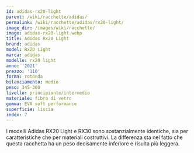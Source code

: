 ```yaml
---
id: adidas-rx20-light
parent: /wiki/racchette/adidas/
permalink: /wiki/racchette/adidas/rx20-light/
image_dir: /images/wiki/racchette/
image: adidas-rx20-light.webp
title: Adidas Rx20 Light
brand: adidas
model: Rx20 Light
marca: adidas
modello: rx20 light
anno: '2021'
prezzo: '110'
forma: rotonda
bilanciamento: medio
peso: 345-360
livello: principiante/intermedio
materiale: fibra di vetro
gomma: EVA soft performance
superficie: liscia
index: 7
---
```

I modelli Adidas RX20 Light e RX30 sono sostanzialmente identiche, sia per caratteristiche che per materiali costruttivi. La differenza sta nel fatto che questa racchetta ha un peso decisamente inferiore e risulta più leggera.